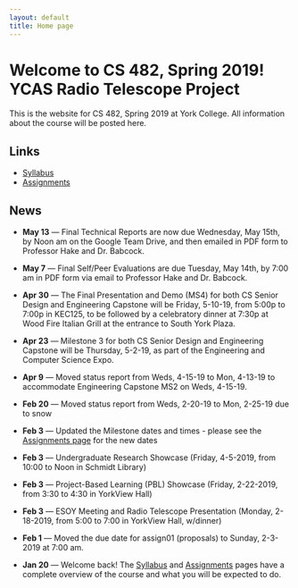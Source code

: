 ```yaml
---
layout: default
title: Home page
---
```


# Welcome to CS 482, Spring 2019!<br>YCAS Radio Telescope Project

This is the website for CS 482, Spring 2019 at York College.
All information about the course will be posted here.

## Links

* [Syllabus](syllabus.html)
* [Assignments](assign/index.html)

## News

* **May 13** &mdash; Final Technical Reports are now due Wednesday, May 15th, by Noon am on the Google Team Drive, and then emailed in PDF form to Professor Hake and Dr. Babcock.

* **May 7** &mdash; Final Self/Peer Evaluations are due Tuesday, May 14th, by 7:00 am in PDF form via email to Professor Hake and Dr. Babcock.

* **Apr 30** &mdash; The Final Presentation and Demo (MS4) for both CS Senior Design and Engineering Capstone will be Friday, 5-10-19, from 5:00p to 7:00p in KEC125, to be followed by a celebratory dinner at 7:30p at Wood Fire Italian Grill at the entrance to South York Plaza.

* **Apr 23** &mdash; Milestone 3 for both CS Senior Design and Engineering Capstone will be Thursday, 5-2-19, as part of the Engineering and Computer Science Expo.

* **Apr 9** &mdash; Moved status report from Weds, 4-15-19 to Mon, 4-13-19 to accommodate Engineering Capstone MS2 on Weds, 4-15-19.

* **Feb 20** &mdash; Moved status report from Weds, 2-20-19 to Mon, 2-25-19 due to snow

* **Feb 3** &mdash; Updated the Milestone dates and times - please see the [Assignments page](assign/index.html) for the new dates

* **Feb 3** &mdash; Undergraduate Research Showcase (Friday, 4-5-2019, from 10:00 to Noon in Schmidt Library)

* **Feb 3** &mdash; Project-Based Learning (PBL) Showcase (Friday, 2-22-2019, from 3:30 to 4:30 in YorkView Hall)

* **Feb 3** &mdash; ESOY Meeting and Radio Telescope Presentation (Monday, 2-18-2019, from 5:00 to 7:00 in YorkView Hall, w/dinner)

* **Feb 1** &mdash; Moved the due date for assign01 (proposals) to Sunday, 2-3-2019 at 7:00 am.

* **Jan 20** &mdash; Welcome back!  The [Syllabus](syllabus.html) and [Assignments](assign/index.html) pages have a complete overview of the course and what you will be expected to do.

<!-- vim:set wrap: -->
<!-- vim:set linebreak: -->
<!-- vim:set nolist: -->
